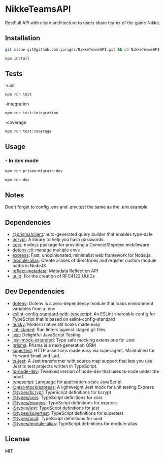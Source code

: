 # NikkeTeamsAPI

RestFull API with clean architecture to users share teams of the game Nikke.


## Installation

```sh
git clone git@github.com:yorigcs/NikkeTeamsAPI.git && cd NikkeTeamsAPI
```

```sh
npm install
```

## Tests
-unit
```sh
npm run test
```
-integration
```sh
npm run test:integration
```
-coverage
```sh
npm run test:coverage
```

## Usage

### - In dev mode
```sh
npm run prisma:migrate:dev
```
```sh
npm run dev
```

## Notes

Don't forget to config .env and .env.test the same as the .env.example

## Dependencies

- [@prisma/client](https://www.npmjs.com/package/@prisma/client): auto-generated query builder that enables type-safe 
- [bcrypt](https://www.npmjs.com/package/bcrypt): A library to help you hash passwords.
- [cors](https://www.npmjs.com/package/cors): node.js package for providing a Connect/Express middleware
- [dotenv-cli](https://www.npmjs.com/package/dotenv-cli): manage multiple envs
- [express](https://www.npmjs.com/package/express): Fast, unopinionated, minimalist web framework for Node.js.
- [module-alias](https://www.npmjs.com/package/module-alias): Create aliases of directories and register custom module paths in NodeJS
- [reflect-metadata](https://www.npmjs.com/package/reflect-metadata): Metadata Reflection API
- [uuid](https://www.npmjs.com/package/uuid): For the creation of RFC4122 UUIDs


## Dev Dependencies
- [dotenv](https://www.npmjs.com/package/dotenv): Dotenv is a zero-dependency module that loads environment variables from a .env
- [eslint-config-standard-with-typescript](https://www.npmjs.com/package/eslint-config-standard-with-typescript): An ESLint shareable config for TypeScript that is based on eslint-config-standard
- [husky](https://www.npmjs.com/package/husky): Modern native Git hooks made easy
- [lint-staged](https://ghub.io/eslint-plugin-standard): Run linters against staged git files
- [jest](https://www.npmjs.com/package/jest): Delightful JavaScript Testing
- [jest-mock-extended](https://www.npmjs.com/package/jest-mock-extended): Type safe mocking extensions for Jest
- [prisma](https://www.npmjs.com/package/prisma): Prisma is a next-generation ORM
- [supertest](https://www.npmjs.com/package/supertest): HTTP assertions made easy via superagent. Maintained for Forward Email and Lad.
- [ts-jest](https://www.npmjs.com/package/ts-jest): A Jest transformer with source map support that lets you use Jest to test projects written in TypeScript.
- [ts-node-dev](https://www.npmjs.com/package/ts-node-dev): Tweaked version of node-dev that uses ts-node under the hood.
- [typescript](https://www.npmjs.com/package/typescript):  Language for application-scale JavaScript
- [@jest-mock/express](https://www.npmjs.com/package/@jest-mock/express): A lightweight Jest mock for unit testing Express
- [@types/bcrypt](https://www.npmjs.com/package/@types/bcrypt): TypeScript definitions for bcrypt
- [@types/cors](https://www.npmjs.com/package/@types/cors): TypeScript definitions for cors
- [@types/express](https://www.npmjs.com/package/@types/express): TypeScript definitions for express
- [@types/jest](https://www.npmjs.com/package/@types/jest): TypeScript definitions for jest
- [@types/supertest](https://www.npmjs.com/package/@types/supertest): TypeScript definitions for supertest
- [@types/uuid](https://www.npmjs.com/package/@types/uuid): TypeScript definitions for uuid
- [@types/module-alias](https://www.npmjs.com/package/@types/module-alias): TypeScript definitions for module-alias


## License
MIT
